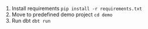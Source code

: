 1. Install requirements `pip install -r requirements.txt`
2. Move to predefined demo project `cd demo`
3. Run dbt `dbt run`